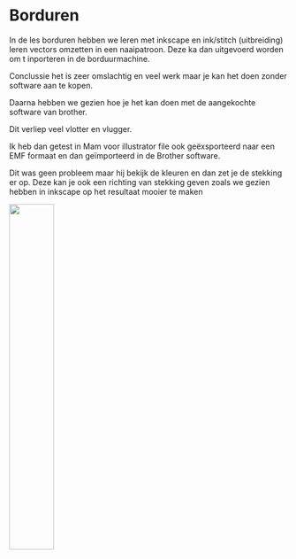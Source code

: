 # Borduren

In de les borduren hebben we leren met inkscape en ink/stitch (uitbreiding) leren vectors omzetten in een naaipatroon. Deze ka dan uitgevoerd worden om t inporteren in de borduurmachine.

Conclussie het is zeer omslachtig en veel werk maar je kan het doen zonder software aan te kopen.

Daarna hebben we gezien hoe je het kan doen met de aangekochte software van brother.

Dit verliep veel vlotter en vlugger.

Ik heb dan getest in Mam voor illustrator file ook geëxsporteerd naar een EMF formaat en dan geïmporteerd in de Brother software.

Dit was geen probleem maar hij bekijk de kleuren en dan zet je de stekking er op. Deze kan je ook een richting van stekking geven zoals we gezien hebben in inkscape op het resultaat mooier te maken

<img src="{{site.baseurl }}/assets/Madinasports.jpg" width="40%">
